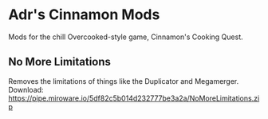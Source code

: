 # Adr's Cinnamon Mods
Mods for the chill Overcooked-style game, Cinnamon's Cooking Quest.

## **No More Limitations**
Removes the limitations of things like the Duplicator and Megamerger.             
Download: https://pipe.miroware.io/5df82c5b014d232777be3a2a/NoMoreLimitations.zip
